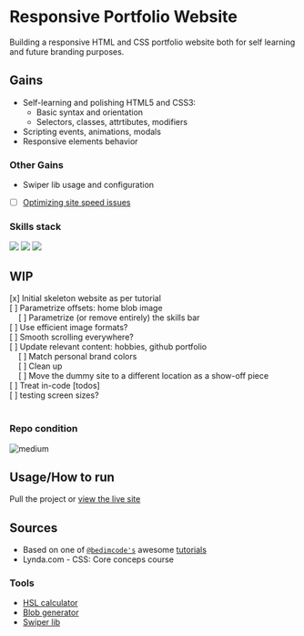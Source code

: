 # Responsive Portfolio Website
  
Building a responsive HTML and CSS portfolio website both for self learning and future branding purposes. <br>



## Gains
- Self-learning and polishing HTML5 and CSS3:
    - Basic syntax and orientation
    - Selectors, classes, attrtibutes, modifiers
- Scripting events, animations, modals
- Responsive elements behavior
### Other Gains
- Swiper lib usage and configuration
- [ ] [Optimizing site speed issues](https://pagespeed.web.dev/report?url=http%3A%2F%2Fwww.vnikolin.com%2F&form_factor=mobile)<br>

### Skills stack
![](https://img.shields.io/badge/HTML5-E34F26?style=for-the-badge&logo=html5&logoColor=white)
![](https://img.shields.io/badge/CSS3-1572B6?style=for-the-badge&logo=css3&logoColor=white)
![](https://img.shields.io/badge/JavaScript-323330?style=for-the-badge&logo=javascript&logoColor=F7DF1E)

## WIP
[x] Initial skeleton website as per tutorial<br>
[ ] Parametrize offsets: home blob image<br>
&nbsp;&nbsp;&nbsp;&nbsp;[ ] Parametrize (or remove entirely) the skills bar<br>
[ ] Use efficient image formats?<br>
[ ] Smooth scrolling everywhere?<br>
[ ] Update relevant content: hobbies, github portfolio<br>
&nbsp;&nbsp;&nbsp;&nbsp;[ ] Match personal brand colors<br>
&nbsp;&nbsp;&nbsp;&nbsp;[ ] Clean up<br>
&nbsp;&nbsp;&nbsp;&nbsp;[ ] Move the dummy site to a different location as a show-off piece<br>
[ ] Treat in-code \[todos\]<br>
[ ] testing screen sizes?<br>
<br>

### Repo condition
![medium](https://img.shields.io/badge/medium&nbsp;clean-75-yellow)



## Usage/How to run
Pull the project or [view the live site](http://www.vnikolin.com/)

## Sources
- Based on one of [`@bedimcode's`](https://github.com/bedimcode) awesome [tutorials](https://youtu.be/27JtRAI3QO8)
- Lynda.com - CSS: Core conceps course

### Tools
- [HSL calculator](https://www.w3schools.com/colors/colors_hsl.asp)
- [Blob generator](https://www.blobmaker.app/)
- [Swiper lib](https://swiperjs.com/)
